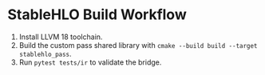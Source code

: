 # StableHLO Build Workflow

1. Install LLVM 18 toolchain.
2. Build the custom pass shared library with `cmake --build build --target stablehlo_pass`.
3. Run `pytest tests/ir` to validate the bridge.
